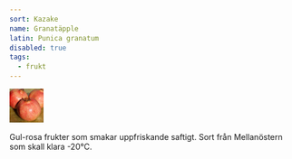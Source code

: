 ```yaml
---
sort: Kazake
name: Granatäpple
latin: Punica granatum
disabled: true
tags:
  - frukt
---
```


<img src="/img/punica-granatum-kazake.jpg" width="60" data-srcset="1x, 1.5x, 2x" alt="Punica granatum" data-attribution="https://deaflora.de/Shop/neu-granatapfel/Granatapfel-Kazake.html">

Gul-rosa frukter som smakar uppfriskande saftigt. Sort från Mellanöstern som skall klara -20°C.
